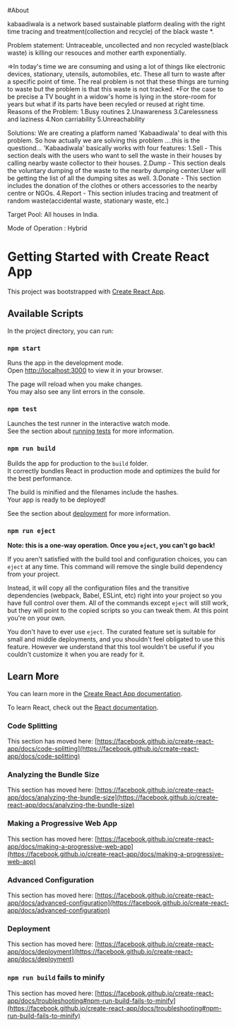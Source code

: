 #About 

kabaadiwala is a network based sustainable platform dealing with the right time tracing and treatment(collection and recycle) of the black waste *.

Problem statement: Untraceable, uncollected and non recycled waste(black waste) is killing our resouces and mother earth exponentially.

=>In today's time we are consuming and using a lot of things like electronic devices, stationary, utensils, automobiles, etc. These all turn to waste after a specific point of time. The real problem is not that these things are turning to waste but the problem is that this waste is not tracked. *For the case to be precise a TV bought in a widow's home is lying in the store-room for years but what if its parts have been recyled or reused at right time. Reasons of the Problem: 1.Busy routines 2.Unawareness 3.Carelessness and laziness 4.Non carriability 5.Unreachability

Solutions: We are creating a platform named 'Kabaadiwala' to deal with this problem. So how actually we are solving this problem ....this is the questiond... 'Kabaadiwala' basically works with four features: 1.Sell - This section deals with the users who want to sell the waste in their houses by calling nearby waste collector to their houses. 2.Dump - This section deals the voluntary dumping of the waste to the nearby dumping center.User will be getting the list of all the dumping sites as well. 3.Donate - This section includes the donation of the clothes or others accessories to the nearby centre or NGOs. 4.Report - This section inludes tracing and treatment of random waste(accidental waste, stationary waste, etc.)

Target Pool: All houses in India.

Mode of Operation : Hybrid




# Getting Started with Create React App

This project was bootstrapped with [Create React App](https://github.com/facebook/create-react-app).

## Available Scripts

In the project directory, you can run:

### `npm start`

Runs the app in the development mode.\
Open [http://localhost:3000](http://localhost:3000) to view it in your browser.

The page will reload when you make changes.\
You may also see any lint errors in the console.

### `npm test`

Launches the test runner in the interactive watch mode.\
See the section about [running tests](https://facebook.github.io/create-react-app/docs/running-tests) for more information.

### `npm run build`

Builds the app for production to the `build` folder.\
It correctly bundles React in production mode and optimizes the build for the best performance.

The build is minified and the filenames include the hashes.\
Your app is ready to be deployed!

See the section about [deployment](https://facebook.github.io/create-react-app/docs/deployment) for more information.

### `npm run eject`

**Note: this is a one-way operation. Once you `eject`, you can't go back!**

If you aren't satisfied with the build tool and configuration choices, you can `eject` at any time. This command will remove the single build dependency from your project.

Instead, it will copy all the configuration files and the transitive dependencies (webpack, Babel, ESLint, etc) right into your project so you have full control over them. All of the commands except `eject` will still work, but they will point to the copied scripts so you can tweak them. At this point you're on your own.

You don't have to ever use `eject`. The curated feature set is suitable for small and middle deployments, and you shouldn't feel obligated to use this feature. However we understand that this tool wouldn't be useful if you couldn't customize it when you are ready for it.

## Learn More

You can learn more in the [Create React App documentation](https://facebook.github.io/create-react-app/docs/getting-started).

To learn React, check out the [React documentation](https://reactjs.org/).

### Code Splitting

This section has moved here: [https://facebook.github.io/create-react-app/docs/code-splitting](https://facebook.github.io/create-react-app/docs/code-splitting)

### Analyzing the Bundle Size

This section has moved here: [https://facebook.github.io/create-react-app/docs/analyzing-the-bundle-size](https://facebook.github.io/create-react-app/docs/analyzing-the-bundle-size)

### Making a Progressive Web App

This section has moved here: [https://facebook.github.io/create-react-app/docs/making-a-progressive-web-app](https://facebook.github.io/create-react-app/docs/making-a-progressive-web-app)

### Advanced Configuration

This section has moved here: [https://facebook.github.io/create-react-app/docs/advanced-configuration](https://facebook.github.io/create-react-app/docs/advanced-configuration)

### Deployment

This section has moved here: [https://facebook.github.io/create-react-app/docs/deployment](https://facebook.github.io/create-react-app/docs/deployment)

### `npm run build` fails to minify

This section has moved here: [https://facebook.github.io/create-react-app/docs/troubleshooting#npm-run-build-fails-to-minify](https://facebook.github.io/create-react-app/docs/troubleshooting#npm-run-build-fails-to-minify)
